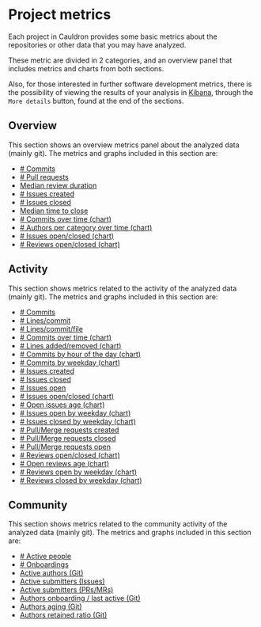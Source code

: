 # Project metrics

Each project in Cauldron provides some basic metrics about the repositories or other data that you may have analyzed.

These metric are divided in 2 categories, and an overview panel that includes metrics and charts from both sections.

Also, for those interested in further software development metrics, there is the possibility of viewing the results of your analysis in [Kibana](https://opendistro.github.io/for-elasticsearch-docs/docs/kibana/), through the `More details` button, found at the end of the sections.

## Overview

This section shows an overview metrics panel about the analyzed data (mainly git). The metrics and graphs included in this section are:
- [\# Commits](metrics/overview/commits.md)
- [\# Pull requests](metrics/overview/pull-merge-requests-created.md)
- [Median review duration](metrics/overview/median-review-duration.md)
- [\# Issues created](metrics/overview/issues-created.md)
- [\# Issues closed](metrics/overview/issues-closed.md)
- [Median time to close](metrics/overview/median-time-to-close.md)
- [\# Commits over time (chart)](metrics/activity/commits-over-time.md)
- [\# Authors per category over time (chart)](metrics/overview/authors-evolution.md)
- [\# Issues open/closed (chart)](metrics/activity/issues-open-closed.md)
- [\# Reviews open/closed (chart)](metrics/activity/reviews-open-closed.md)

## Activity

This section shows metrics related to the activity of the analyzed data (mainly git). The metrics and graphs included in this section are:
- [\# Commits](metrics/activity/commits.md)
- [\# Lines/commit](metrics/activity/lines-commit.md)
- [\# Lines/commit/file](metrics/activity/lines-commit-file.md)
- [\# Commits over time (chart)](metrics/activity/commits-over-time.md)
- [\# Lines added/removed (chart)](metrics/activity/lines-added-removed.md)
- [\# Commits by hour of the day (chart)](metrics/activity/commits-by-hour-of-day.md)
- [\# Commits by weekday (chart)](metrics/activity/commits-by-weekday.md)
- [\# Issues created](metrics/activity/issues-created.md)
- [\# Issues closed](metrics/activity/issues-closed.md)
- [\# Issues open](metrics/activity/issues-open.md)
- [\# Issues open/closed (chart)](metrics/activity/issues-open-closed.md)
- [\# Open issues age (chart)](metrics/activity/open-issues-age.md)
- [\# Issues open by weekday (chart)](metrics/activity/issues-open-by-weekday.md)
- [\# Issues closed by weekday (chart)](metrics/activity/issues-closed-by-weekday.md)
- [\# Pull/Merge requests created](metrics/activity/pull-merge-requests-created.md)
- [\# Pull/Merge requests closed](metrics/activity/pull-merge-requests-closed.md)
- [\# Pull/Merge requests open](metrics/activity/pull-merge-requests-open.md)
- [\# Reviews open/closed (chart)](metrics/activity/reviews-open-closed.md)
- [\# Open reviews age (chart)](metrics/activity/open-reviews-age.md)
- [\# Reviews open by weekday (chart)](metrics/activity/reviews-open-by-weekday.md)
- [\# Reviews closed by weekday (chart)](metrics/activity/reviews-closed-by-weekday.md)

## Community

This section shows metrics related to the community activity of the analyzed data (mainly git). The metrics and graphs included in this section are:
- [\# Active people](metrics/community/active-people.md)
- [\# Onboardings](metrics/community/onboardings.md)
- [Active authors (Git)](metrics/community/authors-commits.md)
- [Active submitters (Issues)](metrics/community/authors-issues.md)
- [Active submitters (PRs/MRs)](metrics/community/authors-reviews.md)
- [Authors onboarding / last active (Git)](metrics/community/onboarding-last-active.md)
- [Authors aging (Git)](metrics/community/authors-aging.md)
- [Authors retained ratio (Git)](metrics/community/authors-retained-ratio.md)
